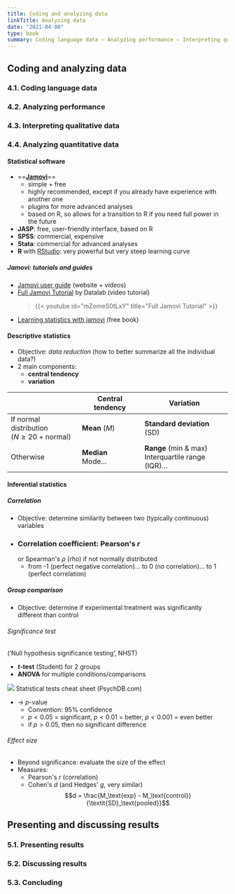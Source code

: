 ```yaml
---
title: Coding and analyzing data
linkTitle: Analyzing data
date: "2021-04-08"
type: book
summary: Coding language data — Analyzing performance — Interpreting qualitative data — Analyzing quantitative data
---
```


## Coding and analyzing data

### 4.1. Coding language data

### 4.2. Analyzing performance

### 4.3. Interpreting qualitative data

### 4.4. Analyzing quantitative data

#### Statistical software

- ==**[Jamovi](https://www.jamovi.org/)**==
  - simple + free
  - highly recommended, except if you already have experience with another one
  - plugins for more advanced analyses
  - based on R, so allows for a transition to R if you need full power in the future
- **JASP**: free, user-friendly interface, based on R
- **SPSS**: commercial, expensive
- **Stata**: commercial for advanced analyses
- **R** with [RStudio](https://www.rstudio.com/products/rstudio/download/): very powerful but very steep learning curve

##### Jamovi: tutorials and guides

- [Jamovi user guide](https://www.jamovi.org/user-manual.html) (website + videos)
- [Full Jamovi Tutorial](https://datalab.cc/jamovi/) by Datalab (video tutorial)
  > {{< youtube id="mZomeS0tLxY" title="Full Jamovi Tutorial" >}}
- [Learning statistics with jamovi](https://www.learnstatswithjamovi.com/) (free book)

#### Descriptive statistics

- Objective: _data reduction_ (how to better summarize all the individual data?)
- 2 main components:
  - **central tendency**
  - **variation**

|                                               | Central tendency       | Variation                                             |
| --------------------------------------------- | ---------------------- | ----------------------------------------------------- |
| If normal distribution<br>($N ≥ 20$ + normal) | **Mean** ($M$)         | **Standard deviation** ($\text{SD}$)                  |
| Otherwise                                     | **Median**<br> Mode... | **Range** (min & max)<br>Interquartile range (IQR)... |

#### Inferential statistics

##### Correlation

- Objective: determine similarity between two (typically continuous) variables
- ### Correlation coefficient: Pearson's $r$
  or Spearman's $\rho$ (rho) if not normally distributed
  - from -1 (perfect negative correlation)...
    to 0 (no correlation)...
    to 1 (perfect correlation)

##### Group comparison

- Objective: determine if experimental treatment was significantly different than control

###### Significance test

(‘Null hypothesis significance testing’, NHST)

- **$t$-test** (Student) for 2 groups
- **ANOVA** for multiple conditions/comparisons

![](https://www.psychdb.com/_media/teaching/stats_cheat_sheet.png)
Statistical tests cheat sheet (PsychDB.com)

- → $p$-value
  - Convention: 95% confidence
  - $p < 0.05$ = significant, $p < 0.01$ = better, $p < 0.001$ = even better
  - if $p > 0.05$, then no significant difference

###### Effect size

- Beyond significance: evaluate the size of the effect
- Measures:
  - Pearson's $r$ (correlation)
  - Cohen's $d$ (and Hedges' $g$, very similar)
    $$d = \frac{M_\text{exp} - M_\text{control}}{\textit{SD}_\text{pooled}}$$

## Presenting and discussing results

### 5.1. Presenting results

### 5.2. Discussing results

### 5.3. Concluding
